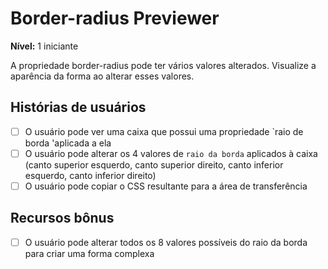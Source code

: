# Border-radius Previewer

**Nível:** 1 iniciante

A propriedade border-radius pode ter vários valores alterados. Visualize a aparência da forma ao alterar esses valores.

## Histórias de usuários

- [ ] O usuário pode ver uma caixa que possui uma propriedade `raio de borda 'aplicada a ela
- [ ] O usuário pode alterar os 4 valores de `raio da borda` aplicados à caixa (canto superior esquerdo, canto superior direito, canto inferior esquerdo, canto inferior direito)
- [ ] O usuário pode copiar o CSS resultante para a área de transferência

## Recursos bônus

- [ ] O usuário pode alterar todos os 8 valores possíveis do raio da borda para criar uma forma complexa

